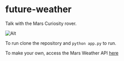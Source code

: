 # future-weather
Talk with the Mars Curiosity rover.


![Alt](images/1.png)

To run clone the repository and `python app.py` to run. 

To make your own, access the Mars Weather API [here](http://marsweather.ingenology.com/#get_started)

